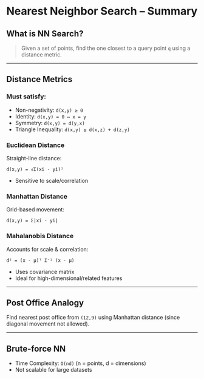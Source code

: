 # Nearest Neighbor Search – Summary

## What is NN Search?
> Given a set of points, find the one closest to a query point `q` using a distance metric.

---

## Distance Metrics

### Must satisfy:
- Non-negativity: `d(x,y) ≥ 0`
- Identity: `d(x,y) = 0 ⇔ x = y`
- Symmetry: `d(x,y) = d(y,x)`
- Triangle Inequality: `d(x,y) ≤ d(x,z) + d(z,y)`

### Euclidean Distance
Straight-line distance:
```
d(x,y) = √Σ(xi - yi)²
```
- Sensitive to scale/correlation

### Manhattan Distance
Grid-based movement:
```
d(x,y) = Σ|xi - yi|
```

### Mahalanobis Distance
Accounts for scale & correlation:
```
d² = (x - μ)ᵀ Σ⁻¹ (x - μ)
```
- Uses covariance matrix
- Ideal for high-dimensional/related features

---

## Post Office Analogy
Find nearest post office from `(12,9)` using Manhattan distance (since diagonal movement not allowed).

---

## Brute-force NN
- Time Complexity: `O(nd)` (n = points, d = dimensions)
- Not scalable for large datasets
